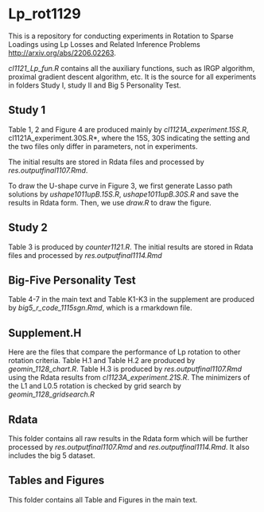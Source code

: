 # Lp_rot1129
This is a repository for conducting experiments in Rotation to Sparse Loadings using Lp Losses and Related Inference Problems http://arxiv.org/abs/2206.02263.

*cl1121_Lp_fun.R* contains all the auxiliary functions, such as IRGP algorithm, proximal gradient descent algorithm, etc. It is the source for all experiments in folders Study I, study II and Big 5 Personality Test. 

## Study 1
Table 1, 2 and Figure 4 are produced mainly by *cl1121A_experiment.15S.R*, cl1121A_experiment.30S.R*, where the 15S, 30S indicating the setting and the two files only differ in parameters, not in experiments. 

The initial results are stored in Rdata files and processed by *res.outputfinal1107.Rmd*.

To draw the U-shape curve in Figure 3, we first generate Lasso path solutions by *ushape1011upB.15S.R*, *ushape1011upB.30S.R* and save the results in Rdata form. Then, we use *draw.R* to draw the figure.

## Study 2
Table 3 is produced by *counter1121.R*. The initial results are stored in Rdata files and processed by *res.outputfinal1114.Rmd*

## Big-Five Personality Test
Table 4-7 in the main text and Table K1-K3 in the supplement are produced by *big5_r_code_1115sgn.Rmd*, which is a rmarkdown file.

## Supplement.H
Here are the files that compare the performance of Lp rotation to other rotation criteria. Table H.1 and Table H.2 are produced by *geomin_1128_chart.R*. Table H.3 is produced by *res.outputfinal1107.Rmd* using the Rdata results from *cl1123A_experiment.21S.R*. The minimizers of the L1 and L0.5 rotation is checked by grid search by *geomin_1128_gridsearch.R*

## Rdata
This folder contains all raw results in the Rdata form which will be further processed by *res.outputfinal1107.Rmd* and *res.outputfinal1114.Rmd*. It also includes the big 5 dataset.

## Tables and Figures
This folder contains all Table and Figures in the main text.
